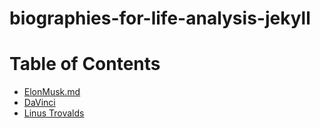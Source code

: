 # biographies-for-life-analysis-jekyll

# Table of Contents

- [ElonMusk.md](elon_musk.md)
- [DaVinci](DaVinci.md)
- [Linus Trovalds](Linus_Trovalds.md)